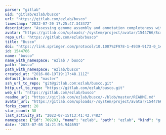 ```yaml
---
parser: "gitlab"
uid: "gitlab/ezlab/busco"
url: "https://gitlab.com/ezlab/busco"
timestamp: "2022-07-20 17:25:47.343472"
description: "Assessing genome assembly and annotation completeness with Benchmarking Universal Single-Copy Orthologs (BUSCO)"
avatar: "https://gitlab.com/uploads/-/system/project/avatar/1544766/Screen_Shot_2019-11-26_at_17.26.57.png"
repo_url: "https://gitlab.com/ezlab/busco"
title: "Busco"
doi: "https://link.springer.com/protocol/10.1007%2F978-1-4939-9173-0_14"
id: 1544766
name: "busco"
name_with_namespace: "ezlab / busco"
path: "busco"
path_with_namespace: "ezlab/busco"
created_at: "2016-08-19T19:17:48.111Z"
default_branch: "master"
ssh_url_to_repo: "git@gitlab.com:ezlab/busco.git"
http_url_to_repo: "https://gitlab.com/ezlab/busco.git"
web_url: "https://gitlab.com/ezlab/busco"
readme_url: "https://gitlab.com/ezlab/busco/-/blob/master/README.md"
avatar_url: "https://gitlab.com/uploads/-/system/project/avatar/1544766/Screen_Shot_2019-11-26_at_17.26.57.png"
forks_count: 20
star_count: 38
last_activity_at: "2022-07-15T13:41:42.748Z"
namespace: {"id": 709203, "name": "ezlab", "path": "ezlab", "kind": "group", "full_path": "ezlab", "parent_id": null, "avatar_url": "/uploads/-/system/group/avatar/709203/Screen_Shot_2018-12-23_at_20.09.44.png", "web_url": "https://gitlab.com/groups/ezlab"}
date: "2023-07-08 14:21:56.944693"
---
```

